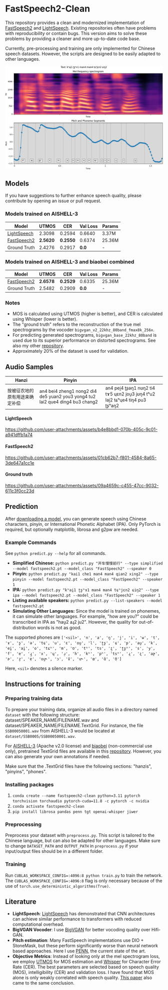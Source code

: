 # FastSpeech2-Clean

This repository provides a clean and modernized implementation of [FastSpeech2](https://arxiv.org/abs/2006.04558) and [LightSpeech](https://arxiv.org/abs/2102.04040). Existing repositories often have problems with reproducibility or contain bugs. This version aims to solve these problems by providing a cleaner and more up-to-date code base.

Currently, pre-processing and training are only implemented for Chinese speech datasets. However, the scripts are designed to be easily adapted to other languages.

![Alt text](example.jpg?raw=true)

## Models

If you have suggestions to further enhance speech quality, please contribute by opening an issue or pull request.

### Models trained on AISHELL-3

| Model | UTMOS | CER | Val Loss | Params |
|-------|-------|-----|----------|--------|
| [LightSpeech](https://github.com/lars76/fastspeech2-clean/releases/download/models/lightspeech.pt) | 2.3098 | 0.2594 | 0.6640 | 3.37M |
| [FastSpeech2](https://github.com/lars76/fastspeech2-clean/releases/download/models/fastspeech2.pt) | **2.5620** | **0.2550** | 0.6374 | 25.36M |
| Ground Truth | 2.4276 | 0.2917 | **0.0** | - |

### Models trained on AISHELL-3 and biaobei combined

| Model | UTMOS | CER | Val Loss | Params |
|-------|-------|-----|----------|--------|
| [FastSpeech2](https://github.com/lars76/fastspeech2-clean/releases/download/models/?) | **2.6578** | **0.2529** | 0.6335 | 25.36M |
| Ground Truth | 2.5482 | 0.2909 | **0.0** | - |

### Notes

- MOS is calculated using UTMOS (higher is better), and CER is calculated using Whisper (lower is better).
- The "ground truth" refers to the reconstruction of the true mel spectrograms by the vocoder `bigvgan_v2_22khz_80band_fmax8k_256x`.
- For predicting generated spectrograms, `bigvgan_base_22khz_80band` is used due to its superior performance on distorted spectrograms. See also my other [repository](https://github.com/lars76/bigvgan-mirror/).
- Approximately 20% of the dataset is used for validation.

## Audio Samples

| **Hanzi**                          | **Pinyin**                                                | **IPA**                                             |
|------------------------------------|-----------------------------------------------------------|-----------------------------------------------------|
| 按被征农地的原有用途来确定补偿         | an4 bei4 zheng1 nong2 di4 de5 yuan2 you3 yong4 tu2 lai2 que4 ding4 bu3 chang2 | an4 pei̯4 ʈʂəŋ1 nʊŋ2 ti4 tɤ5 ɥɛn2 jou̯3 jʊŋ4 tʰu2 lai̯2 tɕʰɥe4 tiŋ4 pu3 ʈʂʰaŋ2 |


#### LightSpeech

https://github.com/user-attachments/assets/b4e8bbd1-070b-405c-9c01-a941dffb1a74

#### FastSpeech2

https://github.com/user-attachments/assets/01cb62b7-f801-4584-8a65-3de647a1cc1e

#### Ground truth

https://github.com/user-attachments/assets/09a4659c-c455-47cc-9032-611c3f0cc23d

## Prediction

After [downloading a model](https://github.com/lars76/fastspeech2-clean/releases), you can generate speech using Chinese characters, pinyin, or International Phonetic Alphabet (IPA). Only PyTorch is required, but optionally matplotlib, librosa and g2pw are needed.

### Example Commands

See `python predict.py --help` for all commands.

- **Simplified Chinese:** `python predict.py "开车慢慢前行" --type simplified --model fastspeech2.pt --model_class "FastSpeech2" --speaker 0`
- **Pinyin:** `python predict.py "kai1 che1 man4 man4 qian2 xing2" --type pinyin --model fastspeech2.pt --model_class "FastSpeech2" --speaker 1`
- **IPA:** `python predict.py "kʰai̯1 ʈʂʰɤ1 man4 man4 tɕʰjɛn2 ɕiŋ2" --type ipa --model fastspeech2.pt --model_class "FastSpeech2" --speaker 1`
- **Listing available speakers:** `python predict.py --list-speakers --model fastspeech2.pt`
- **Simulating Other Languages:** Since the model is trained on phonemes, it can simulate other languages. For example, "how are you?" could be transcribed in IPA as "hau̯2 aɻ2 ju2". However, the quality for out-of-distribution words is not as good.

The supported phones are `['<sil>', 'n', 'a', 'ŋ', 'j', 'i', 'w', 't', 'ɤ', 'ʂ', 'ə', 'tɕ', 'u', 'ɛ', 'ou̯', 'l', 'ʈʂ', 'ɕ', 'p', 'au̯', 'k', 'ei̯', 'ai̯', 'o', 'tɕʰ', 'm', 'ʊ', 'tʰ', 'ts', 'ʐ̩', 'ʈʂʰ', 's', 'y', 'f', 'e', 'ɻ̩', 'x', 'ɥ', 'ɹ̩', 'h', 'kʰ', 'pʰ', 'tsʰ', 'ɻ', 'ʐ', 'aɚ̯', 'ɚ', 'z̩', 'ɐ', 'ou̯˞', 'ɔ', 'ɤ̃', 'u˞', 'œ', 'ɑ̃', 'ʊ̃']`

Here, `<sil>` denotes a silence marker.

## Instructions for training

### Preparing training data

To prepare your training data, organize all audio files in a directory named `dataset` with the following structure: dataset/SPEAKER_NAME/FILENAME.wav and dataset/SPEAKER_NAME/FILENAME.TextGrid. For instance, the file `SSB00050001.wav` from AISHELL-3 would be located at `dataset/SSB0005/SSB00050001.wav`.

For [AISHELL-3](https://www.openslr.org/93/) (Apache v2.0 license) and [biaobei](https://en.data-baker.com/datasets/freeDatasets/) (non-commercial use only), pretrained TextGrid files are available in this [repository](https://github.com/lars76/forced-alignment-chinese). However, you can also generate your own annotations if needed.

Make sure that the .TextGrid files have the following sections: "hanzis", "pinyins", "phones".

### Installing packages

1. `conda create --name fastspeech2-clean python=3.11 pytorch torchvision torchaudio pytorch-cuda=11.8 -c pytorch -c nvidia`
2. `conda activate fastspeech2-clean`
3. `pip install librosa pandas penn tgt openai-whisper jiwer`

### Preprocessing

Preprocess your dataset with `preprocess.py`. This script is tailored to the Chinese language, but can also be adapted for other languages. Make sure to change `DATASET_PATH` and `OUTPUT_PATH` in `preprocess.py` if your input/output files should be in a different folder.

### Training

Run `CUBLAS_WORKSPACE_CONFIG=:4096:8 python train.py` to train the network. The `CUBLAS_WORKSPACE_CONFIG=:4096:8` flag is only necessary because of the use of `torch.use_deterministic_algorithms(True)`.

## Literature

- **LightSpeech**: [LightSpeech](https://arxiv.org/abs/2102.04040) has demonstrated that CNN architectures can achieve similar performance to transformers with reduced computational overhead.
- **BigVGAN Vocoder**: I use [BigVGAN](https://arxiv.org/abs/2206.04658) for better vocoding quality over Hifi-GAN.
- **Pitch estimation**: Many FastSpeech implementations use DIO + StoneMask, but these perform significantly worse than neural network based approaches. Here I use [PENN](https://arxiv.org/pdf/2301.12258), the current state of the art.
- **Objective Metrics**: Instead of looking only at the mel spectrogram loss, we employ [UTMOS](https://arxiv.org/abs/2204.02152) for MOS estimation and [Whisper](https://arxiv.org/abs/2212.04356) for Character Error Rate (CER). The best parameters are selected based on speech quality (MOS), intelligibility (CER) and validation loss. I have found that MOS alone is only weakly correlated with speech quality. [This paper](https://www.arxiv.org/abs/2407.12707) also came to the same conclusion.
